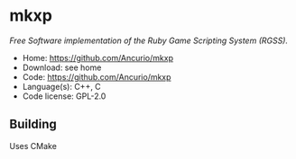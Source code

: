 # mkxp

_Free Software implementation of the Ruby Game Scripting System (RGSS)._

- Home: https://github.com/Ancurio/mkxp
- Download: see home
- Code: https://github.com/Ancurio/mkxp
- Language(s): C++, C
- Code license: GPL-2.0

## Building

Uses CMake

